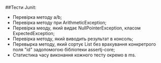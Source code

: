 ##Тести Junit:
- Перевірка методу a/b;
- Перевірка методу при ArithmeticException;
- Перевірка меоду, який видає NullPointerException, класом ExpectedException;
- Перевірка методу, який виводить результат в консоль;
- Перевырка методу, який сортує List<User> без врахування конкретрого поля "id" задопомогою бібліотеки assertj-core;
- Статистика часу виконання кожного тесту окремо в ms.